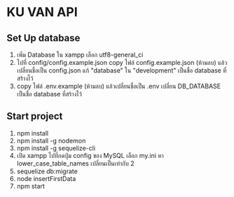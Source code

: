 # KU VAN API
## Set Up database
1. เพิ่ม Database ใน xampp เลือก utf8-general_ci
2. ไปที่ config/config.example.json copy ไฟล์ config.example.json (ห้ามลบ) แล้วเปลี่ยนชื่อเป็น config.json   แก้ "database" ใน "development" เป็นชื่อ database ที่สร้างไว้
3. copy ไฟล์ .env.example (ห้ามลบ) แล้วเปลี่ยนชื่อเป็น .env เปลี่ยน DB_DATABASE เป็นชื่อ database ที่สร้างไว้
 
## Start project
1. npm install
2. npm install -g nodemon
3. npm install -g sequelize-cli
4. เปิด xampp ไปที่กดปุ่ม config ของ MySQL เลือก my.ini หา lower_case_table_names  เปลี่ยนเป็นเท่ากับ 2 
5. sequelize db:migrate
6. node insertFirstData
7. npm start